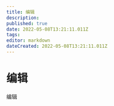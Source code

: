```yaml
---
title: 编辑
description: 
published: true
date: 2022-05-08T13:21:11.011Z
tags: 
editor: markdown
dateCreated: 2022-05-08T13:21:11.011Z
---
```


# 编辑
编辑